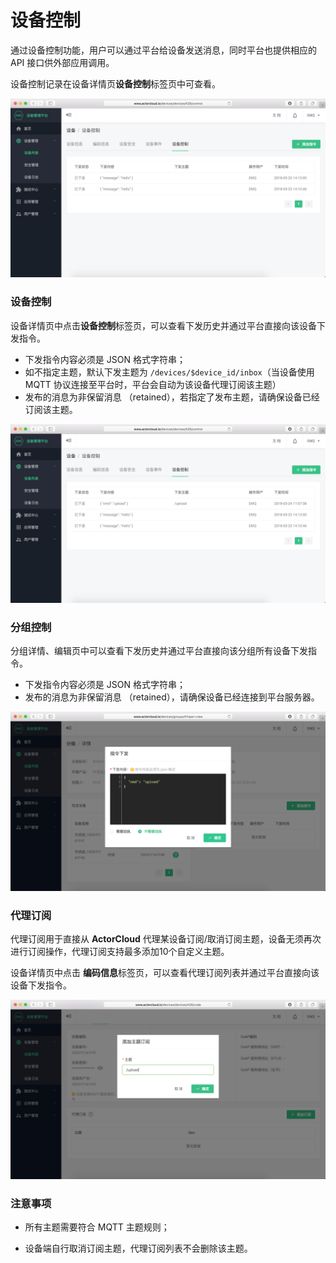 # 设备控制

通过设备控制功能，用户可以通过平台给设备发送消息，同时平台也提供相应的 API 接口供外部应用调用。

设备控制记录在设备详情页**设备控制**标签页中可查看。

![](/assets/downstream_device.png)


### 设备控制

设备详情页中点击**设备控制**标签页，可以查看下发历史并通过平台直接向该设备下发指令。

- 下发指令内容必须是 JSON 格式字符串；
- 如不指定主题，默认下发主题为 `/devices/$device_id/inbox`（当设备使用 MQTT 协议连接至平台时，平台会自动为该设备代理订阅该主题）
- 发布的消息为非保留消息 （retained），若指定了发布主题，请确保设备已经订阅该主题。

![](/assets/device_publish.png)


### 分组控制

分组详情、编辑页中可以查看下发历史并通过平台直接向该分组所有设备下发指令。

- 下发指令内容必须是 JSON 格式字符串；
- 发布的消息为非保留消息 （retained），请确保设备已经连接到平台服务器。

![](/assets/group_publish.png)


### 代理订阅

代理订阅用于直接从 **ActorCloud** 代理某设备订阅/取消订阅主题，设备无须再次进行订阅操作，代理订阅支持最多添加10个自定义主题。

设备详情页中点击 **编码信息**标签页，可以查看代理订阅列表并通过平台直接向该设备下发指令。

![](/assets/device_subscription.png)


### 注意事项

- 所有主题需要符合 MQTT 主题规则；

- 设备端自行取消订阅主题，代理订阅列表不会删除该主题。

